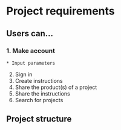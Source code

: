 # Project requirements
## Users can...
### 1. Make account
    * Input parameters
2. Sign in
3. Create instructions
4. Share the product(s) of a project
5. Share the instructions
6. Search for projects
## Project structure